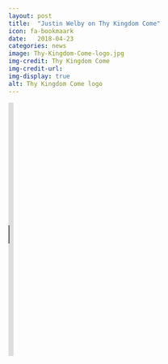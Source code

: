 ```yaml
---
layout: post
title:  "Justin Welby on Thy Kingdom Come"
icon: fa-bookmaark
date:   2018-04-23
categories: news
image: Thy-Kingdom-Come-logo.jpg
img-credit: Thy Kingdom Come
img-credit-url: 
img-display: true
alt: Thy Kingdom Come logo
---
```

<iframe width="10)%" height="500" src="https://www.youtube.com/embed/4_AMDXsDkAc?rel=0" frameborder="0" allow="autoplay; encrypted-media" allowfullscreen></iframe>
